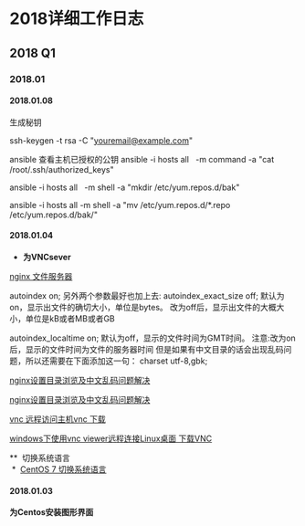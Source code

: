 # 2018详细工作日志







## 2018  Q1  



### 2018.01 



#### 2018.01.08

生成秘钥

ssh-keygen -t rsa -C "youremail@example.com"

ansible 查看主机已授权的公钥
ansible -i hosts all   -m  command  -a "cat /root/.ssh/authorized_keys"



ansible -i hosts all   -m  shell  -a "mkdir /etc/yum.repos.d/bak"

ansible -i hosts all   -m  shell  -a "mv /etc/yum.repos.d/*.repo  /etc/yum.repos.d/bak/"








#### 2018.01.04 

* **为VNCsever**
 
 [nginx 文件服务器](http://blog.51cto.com/shower/1887206)
 
 
 autoindex on;
另外两个参数最好也加上去:
autoindex_exact_size off;
默认为on，显示出文件的确切大小，单位是bytes。
改为off后，显示出文件的大概大小，单位是kB或者MB或者GB

autoindex_localtime on;
默认为off，显示的文件时间为GMT时间。
注意:改为on后，显示的文件时间为文件的服务器时间
但是如果有中文目录的话会出现乱码问题，所以还需要在下面添加这一句：
charset utf-8,gbk;

 [nginx设置目录浏览及中文乱码问题解决](https://wangheng.org/nginx-set-directory-browsing-and-solve-the-problem-of-chinese-garbled.html)
 
 [nginx设置目录浏览及中文乱码问题解决](http://blog.csdn.net/w657395940/article/details/50241771)
 
 
 [vnc 远程访问主机vnc 下载](http://www.ihacksoft.com/vnc-realvnc-5.html)
 
 
 [windows下使用vnc viewer远程连接Linux桌面 ](http://blog.51cto.com/nameyjj/582965)
 [下载VNC](https://pan.baidu.com/share/link?shareid=405018&uk=321447710&errno=0&errmsg=Auth%20Login%20Sucess&&bduss=&ssnerror=0&traceid=)
 
 **  切换系统语言   
  *  [CentOS 7 切换系统语言](https://www.yanning.wang/archives/244.html)
 
 


#### 2018.01.03 

**为Centos安装图形界面**



